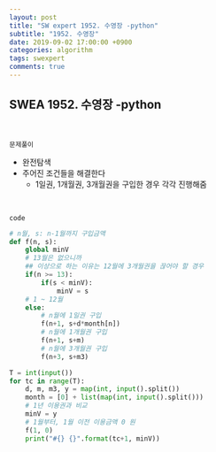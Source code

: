 ```yaml
---
layout: post
title: "SW expert 1952. 수영장 -python"
subtitle: "1952. 수영장"
date: 2019-09-02 17:00:00 +0900
categories: algorithm
tags: swexpert
comments: true
---
```


## SWEA 1952. 수영장 -python

<br>

`문제풀이`

- 완전탐색
- 주어진 조건들을 해결한다
  - 1일권, 1개월권, 3개월권을 구입한 경우 각각 진행해줌

<br>

`code`

```python
# n월, s: n-1월까지 구입금액
def f(n, s): 
    global minV
    # 13월은 없으니까
    ## 이상으로 하는 이유는 12월에 3개월권을 끊어야 할 경우
    if(n >= 13):
        if(s < minV):
            minV = s
    # 1 ~ 12월
    else:
        # n월에 1일권 구입
        f(n+1, s+d*month[n])
        # n월에 1개월권 구입
        f(n+1, s+m)
        # n월에 3개월권 구입
        f(n+3, s+m3)

T = int(input())
for tc in range(T):
    d, m, m3, y = map(int, input().split())
    month = [0] + list(map(int, input().split()))
    # 1년 이용권과 비교
    minV = y
    # 1월부터, 1월 이전 이용금액 0 원
    f(1, 0)
    print("#{} {}".format(tc+1, minV))
```

